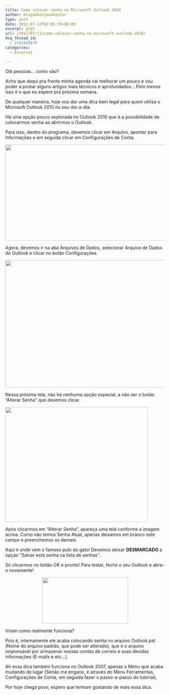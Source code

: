 ```yaml
---
title: Como colocar senha no Microsoft Outlook 2010
author: blogadminjoaoheytor
type: post
date: 2012-07-12T02:05:39+00:00
excerpt: gfgt
url: /2012/07/11/como-colocar-senha-no-microsoft-outlook-2010/
dsq_thread_id:
  - 2181926879
categories:
  - Diversos

---
```

Olá pessoas&#8230; como vão?

Acho que daqui pra frente minha agenda vai melhorar um pouco e vou poder a postar alguns artigos mais técnicos e aprofundados&#8230; Pelo menos isso é o que eu espero pra próxima semana.

De qualquer maneira, hoje vou dar uma dica bem legal para quem utiliza o Microsoft Outlook 2010 no seu dia-a-dia.

Há uma opção pouco explorada no Outlook 2010 que é a possibilidade de colocarmos senha ao abrirmos o Outlook.

Para isso, dentro do programa, devemos clicar em Arquivo, apontar para Informações e em seguida clicar em Configurações de Conta.

<p style="text-align: center">
  <img loading="lazy" class=" wp-image-626 aligncenter" title="001" src="/img/sites/4/2012/07/001.png" alt="" width="524" height="303" />
</p>

Agora, devemos ir na aba Arquivos de Dados, selecionar Arquivo de Dados do Outlook e clicar no botão Configurações.

<p style="text-align: center">
  <a href="/img/sites/4/2012/07/002.png"><img loading="lazy" class=" wp-image-627 aligncenter" title="002" src="/img/sites/4/2012/07/002.png" alt="" width="538" height="402" /></a>
</p>

Nessa próxima tela, não há nenhuma opção especial, a não ser o botão &#8220;Alterar Senha&#8221; que devemos clicar.

<img loading="lazy" class="size-full wp-image-628 aligncenter" title="003" src="/img/sites/4/2012/07/003.png" alt="" width="450" height="363" /> 

Após clicarmos em &#8220;Alterar Senha&#8221;, apareça uma tela conforme a imagem acima. Como não temos Senha Atual, apenas deixamos em branco este campo e preenchemos os demais.

Aqui é onde vem o famoso pulo do gato! Devemos deixar **DESMARCADO** a opção &#8220;Salvar está senha na lista de senhas&#8221;.

Só clicarmos no botão OK e pronto! Para testar, feche o seu Outlook e abra-o novamente!

<p style="text-align: center">
  <img loading="lazy" class="size-full wp-image-629 aligncenter" title="004" src="/img/sites/4/2012/07/004.png" alt="" width="271" height="146" />
</p>

<p style="text-align: left">
  Viram como realmente funciona?
</p>

<p style="text-align: left">
  Pois é, internamente ele acaba colocando senha no arquivo Outlook.pst (Nome do arquivo padrão, que pode ser alterado), que é o arquivo responsável por armazenar nossas contas de correio e suas devidas informações (E-mails e etc&#8230;).
</p>

<p style="text-align: left">
  Ah essa dica também funciona no Outlook 2007, apenas o Menu que acaba mudando de lugar (Senão me engano, é através do Menu Ferramentas, Configurações de Conta, em seguida fazer o passo-a-passo do tutorial).
</p>

<p style="text-align: left">
  Por hoje chega povo, espero que tenham gostando de mais essa dica.
</p>